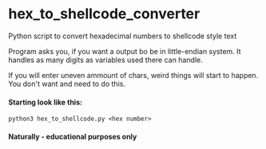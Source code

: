 # hex_to_shellcode_converter
Python script to convert hexadecimal numbers to shellcode style text

Program asks you, if you want a output bo be in little-endian system.
It handles as many digits as variables used there can handle.

If you will enter uneven ammount of chars, weird things will start to happen. You don't want and need to do this.

#### Starting look like this:
`python3 hex_to_shellcode.py <hex number>`

#### Naturally - educational purposes only
